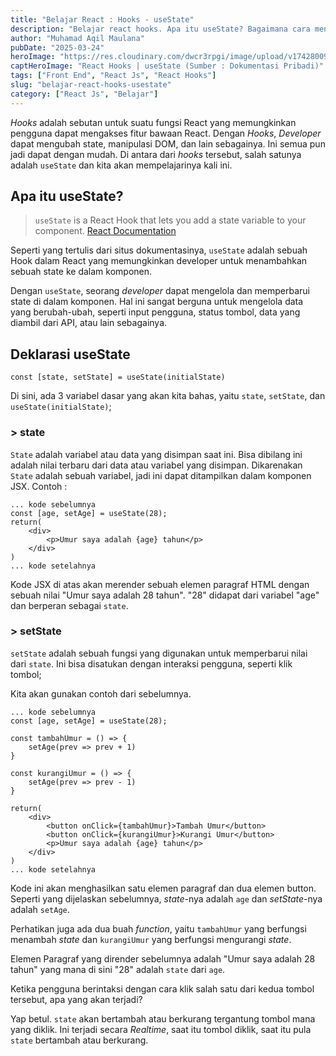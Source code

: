 ```yaml
---
title: "Belajar React : Hooks - useState"
description: "Belajar react hooks. Apa itu useState? Bagaimana cara menggunakannya?"
author: "Muhamad Aqil Maulana"
pubDate: "2025-03-24"
heroImage: "https://res.cloudinary.com/dwcr3rpgi/image/upload/v1742800930/blogs/React_Tutorial_-_Hooks___useState_a3uuly.png"
captHeroImage: "React Hooks | useState (Sumber : Dokumentasi Pribadi)"
tags: ["Front End", "React Js", "React Hooks"]
slug: "belajar-react-hooks-usestate"
category: ["React Js", "Belajar"]
---
```


_Hooks_ adalah sebutan untuk suatu fungsi React yang memungkinkan pengguna dapat mengakses fitur bawaan React. Dengan _Hooks_, _Developer_ dapat mengubah state, manipulasi DOM, dan lain sebagainya. Ini semua pun jadi dapat dengan mudah.
Di antara dari _hooks_ tersebut, salah satunya adalah `useState` dan kita akan mempelajarinya kali ini.

## Apa itu useState?
> `useState` is a React Hook that lets you add a state variable to your component. [React Documentation](https://react.dev/reference/react/useState)

Seperti yang tertulis dari situs dokumentasinya, `useState` adalah sebuah Hook dalam React yang memungkinkan developer untuk menambahkan sebuah state ke dalam komponen. 

Dengan `useState`, seorang _developer_ dapat mengelola dan memperbarui state di dalam komponen. Hal ini sangat berguna untuk mengelola data yang berubah-ubah, seperti input pengguna, status tombol, data yang diambil dari API, atau lain sebagainya.

## Deklarasi useState
```
const [state, setState] = useState(initialState)
```

Di sini, ada 3 variabel dasar yang akan kita bahas, yaitu `state`, `setState`, dan `useState(initialState)`;

### > state
`State` adalah variabel atau data yang disimpan saat ini. Bisa dibilang ini adalah nilai terbaru dari data atau variabel yang disimpan. Dikarenakan `State` adalah sebuah variabel, jadi ini dapat ditampilkan dalam komponen JSX. 
Contoh :
```
... kode sebelumnya
const [age, setAge] = useState(28);
return(
    <div>
        <p>Umur saya adalah {age} tahun</p>
    </div>
)
... kode setelahnya
```

Kode JSX di atas akan merender sebuah elemen paragraf HTML dengan sebuah nilai "Umur saya adalah 28 tahun". "28" didapat dari variabel "age" dan berperan sebagai `state`.

### > setState
`setState` adalah sebuah fungsi yang digunakan untuk memperbarui nilai dari `state`. Ini bisa disatukan dengan interaksi pengguna, seperti klik tombol;

Kita akan gunakan contoh dari sebelumnya.
```
... kode sebelumnya
const [age, setAge] = useState(28);

const tambahUmur = () => {
    setAge(prev => prev + 1)
}

const kurangiUmur = () => {
    setAge(prev => prev - 1)
}

return(
    <div>
        <button onClick={tambahUmur}>Tambah Umur</button>
        <button onClick={kurangiUmur}>Kurangi Umur</button>
        <p>Umur saya adalah {age} tahun</p>
    </div>
)
... kode setelahnya
```

Kode ini akan menghasilkan satu elemen paragraf dan dua elemen button. Seperti yang dijelaskan sebelumnya, _state_-nya adalah `age` dan _setState_-nya adalah `setAge`.

Perhatikan juga ada dua buah _function_, yaitu `tambahUmur` yang berfungsi menambah _state_ dan `kurangiUmur` yang berfungsi mengurangi _state_. 

Elemen Paragraf yang dirender sebelumnya adalah "Umur saya adalah 28 tahun" yang mana di sini "28" adalah `state` dari `age`.

Ketika pengguna berintaksi dengan cara klik salah satu dari kedua tombol tersebut, apa yang akan terjadi?

Yap betul. `state` akan bertambah atau berkurang tergantung tombol mana yang diklik. Ini terjadi secara _Realtime_, saat itu tombol diklik, saat itu pula `state` bertambah atau berkurang.